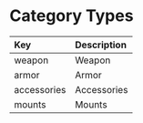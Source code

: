 # Category Types

| Key | Description |
| :------------- | :------------- |
| weapon | Weapon |
| armor | Armor |
| accessories | Accessories |
| mounts | Mounts |